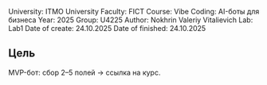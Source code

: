 University: ITMO University
Faculty: FICT
Course: Vibe Coding: AI-боты для бизнеса
Year: 2025
Group: U4225
Author: Nokhrin Valeriy Vitalievich
Lab: Lab1
Date of create: 24.10.2025
Date of finished: 24.10.2025


## Цель
MVP-бот: сбор 2–5 полей → ссылка на курс.
